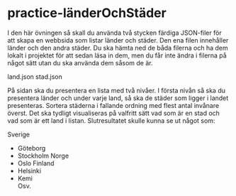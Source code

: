 # practice-länderOchStäder
I den här övningen så skall du använda två stycken färdiga JSON-filer för att skapa en webbsida som listar länder och städer. Den ena filen innehåller länder och den andra städer. Du ska hämta ned de båda filerna och ha dem lokalt i projektet för att sedan läsa in dem, men du får inte ändra i filerna på något sätt utan du ska använda dem såsom de är.   

land.json 
stad.json  

På sidan ska du presentera en lista med två nivåer. I första nivån så ska du presentera länder och under varje land, så ska de städer som ligger i landet presenteras. Sortera städerna i fallande ordning med flest antal invånare överst. Det ska tydligt visualiseras på valfritt sätt vad som är en stad och vad som är ett land i listan.   Slutresultatet skulle kunna se ut något som:  

Sverige  
- Göteborg   
- Stockholm 
Norge  
- Oslo 
Finland  
- Helsinki  
- Kemi    
Osv.

